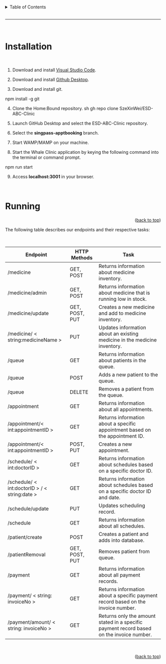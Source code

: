 <a id="readme-top"></a>

<br>

<!-- table of contents -->
<details>
  <summary>Table of Contents</summary>
  <ol>
    <li><a href="#installation">How do I install Whale Clinc?</a></li>
    <li><a href="#running">How do I run Whale Clinic?</a></li>
  </ol>
</details>

<br>

<hr>

<br>

<a id="installation"></a>

# Installation

<br>

1. Download and install <a href="https://code.visualstudio.com/download">Visual Studio Code</a>.

2. Download and install <a href="https://desktop.github.com/">Github Desktop</a>.

3. Download and install git.
  
  npm install -g git
  

4. Clone the Home:Bound repository.
  sh
   gh repo clone SzeXinWei/ESD-ABC-Clinic
  

5. Launch GitHub Desktop and select the ESD-ABC-Clinic repository. 

6. Select the <b>singpass-apptbooking</b> branch.

7. Start WAMP/MAMP on your machine.

8. Start the Whale Clinic application by keying the following command into the terminal or command prompt. 
  
  npm run start
  

9. Access <b>localhost:3001</b> in your browser.

<br>

<a id="running"></a>

# Running

<p align="right">(<a href="#readme-top">back to top</a>)</p>

The following table describes our endpoints and their respective tasks:

<br>

<table>
  <thead>
    <th>Endpoint</th>
    <th>HTTP Methods</th>
    <th>Task</th>
  </thead>
  <tbody>
    <tr>
      <td>/medicine</td>
      <td>GET, POST</td>
      <td>Returns information about medicine inventory.</td>
    </tr>
    <tr>  
      <td>/medicine/admin</td>
      <td>GET, POST</td>
      <td>Returns information about medicine that is running low in stock.</td>
    </tr>
    <tr>  
      <td>/medicine/update</td>
      <td>GET, POST, PUT</td>
      <td>Creates a new medicine and add to medicine inventory.</td>
    </tr>
    <tr>  
      <td>/medicine/ < string:medicineName > </td>
      <td>PUT</td>
      <td>Updates information about an existing medicine in the medicine inventory.</td>
    </tr>
    <tr>  
      <td>/queue</td>
      <td>GET</td>
      <td>Returns information about patients in the queue.</td>
    </tr>
    <tr>  
      <td>/queue</td>
      <td>POST</td>
      <td>Adds a new patient to the queue.</td>
    </tr>
    <tr>  
      <td>/queue</td>
      <td>DELETE</td>
      <td>Removes a patient from the queue.</td>
    </tr>
    <tr>  
      <td>/appointment</td>
      <td>GET</td>
      <td>Returns information about all appointments.</td>
    </tr>
    <tr>  
      <td>/appointment/< int:appointmentID ></td>
      <td>GET</td>
      <td>Returns information about a specific appointment based on the appointment ID.</td>
    </tr>
    <tr>  
      <td>/appointment/< int:appointmentID ></td>
      <td>POST, PUT</td>
      <td>Creates a new appointment.</td>
    </tr>
    <tr>  
      <td>/schedule/ < int:doctorID ></td>
      <td>GET</td>
      <td>Returns information about schedules based on a specific doctor ID.</td>
    </tr>
    <tr>  
      <td>/schedule/ < int:doctorID > / < string:date ></td>
      <td>GET</td>
      <td>Returns information about schedules based on a specific doctor ID and date.</td>
    </tr>
    <tr>  
      <td>/schedule/update</td>
      <td>PUT</td>
      <td>Updates scheduling record.</td>
    </tr>
    <tr>  
      <td>/schedule</td>
      <td>GET</td>
      <td>Returns information about all schedules.</td>
    </tr>
    <tr>  
      <td>/patient/create</td>
      <td>POST</td>
      <td>Creates a patient and adds into database.</td>
    </tr>
    <tr>  
      <td>/patientRemoval</td>
      <td>GET, POST, PUT</td>
      <td>Removes patient from queue.</td>
    </tr>
    <tr>  
      <td>/payment</td>
      <td>GET</td>
      <td>Returns information about all payment records.</td>
    </tr>
    <tr>  
      <td>/payment/ < string: invoiceNo ></td>
      <td>GET</td>
      <td>Returns information about a specific payment record based on the invoice number.</td>
    </tr>
    <tr>  
      <td>/payment/amount/ < string: invoiceNo ></td>
      <td>GET</td>
      <td>Returns only the amount stated in a specific payment record based on the invoice number.</td>
    </tr>
  </tbody>
</table>

<br>

<p align="right">(<a href="#readme-top">back to top</a>)</p>
